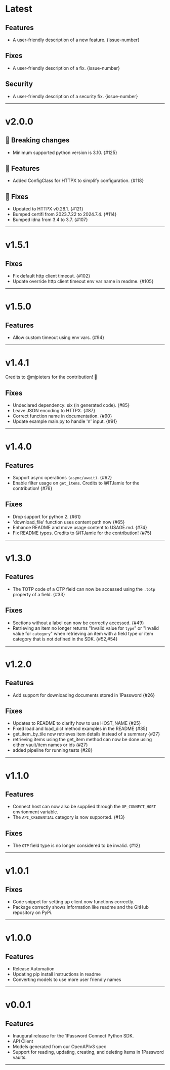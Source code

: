 [//]: # (START/LATEST)
# Latest

## Features
  * A user-friendly description of a new feature. {issue-number}

## Fixes
 * A user-friendly description of a fix. {issue-number}

## Security
 * A user-friendly description of a security fix. {issue-number}

---

[//]: # (START/v2.0.0)
# v2.0.0

## 🔴 Breaking changes
* Minimum supported python version is 3.10. {#125}

## 🚀 Features
  * Added ConfigClass for HTTPX to simplify configuration. {#118}

## 🔧 Fixes
 * Updated to HTTPX v0.28.1. {#121}
 * Bumped certifi from 2023.7.22 to 2024.7.4. {#114}
 * Bumped idna from 3.4 to 3.7. {#107}

---

[//]: # (START/v1.5.1)
# v1.5.1

## Fixes
 * Fix default http client timeout. {#102}
 * Update override http client timeout env var name in readme. {#105} 

---

[//]: # (START/v1.5.0)
# v1.5.0

## Features
  * Allow custom timeout using env vars. {#94}

---

[//]: # (START/v1.4.1)
# v1.4.1

Credits to @mjpieters for the contribution! :rocket:

## Fixes
 * Undeclared dependency: six (in generated code). {#85}
 * Leave JSON encoding to HTTPX. {#87}
 * Correct function name in documentation. {#90}
 * Update example main.py to handle 'n' input. {#91}

---

[//]: # "START/v1.4.0"

# v1.4.0

## Features

- Support async operations `(async/await)`. {#62}
- Enable filter usage on `get_items`. Credits to @ITJamie for the contribution! {#76}

## Fixes

- Drop support for python 2. {#61}
- 'download_file' function uses content path now {#65}
- Enhance README and move usage content to USAGE.md. {#74}
- Fix README typos. Credits to @ITJamie for the contribution! {#75}

---

[//]: # "START/v1.3.0"

# v1.3.0

## Features

- The TOTP code of a OTP field can now be accessed using the `.totp` property of a field. {#33}

## Fixes

- Sections without a label can now be correctly accessed. {#49}
- Retrieving an item no longer returns "Invalid value for `type`" or "Invalid value for `category`" when retrieving an item with a field type or item category that is not defined in the SDK. {#52,#54}

---

[//]: # "START/v1.2.0"

# v1.2.0

## Features

- Add support for downloading documents stored in 1Password {#26}

## Fixes

- Updates to README to clarify how to use HOST_NAME {#25}
- Fixed load and load_dict method examples in the README {#35}
- get_item_by_tile now retrieves item details instead of a summary {#27}
- retrieving items using the get_item method can now be done using either vault/item names or ids {#27}
- added pipeline for running tests {#28}

---

[//]: # "START/v1.1.0"

# v1.1.0

## Features

- Connect host can now also be supplied through the `OP_CONNECT_HOST` envrionment variable.
- The `API_CREDENTIAL` category is now supported. {#13}

## Fixes

- The `OTP` field type is no longer considered to be invalid. {#12}

---

[//]: # "START/v1.0.1"

# v1.0.1

## Fixes

- Code snippet for setting up client now functions correctly.
- Package correctly shows information like readme and the GitHub repository on PyPi.

---

[//]: # "START/v1.0.0"

# v1.0.0

## Features

- Release Automation
- Updating pip install instructions in readme
- Converting models to use more user friendly names

---

[//]: # "START/v0.0.1"

# v0.0.1

## Features

- Inaugural release for the 1Password Connect Python SDK.
- API Client
- Models generated from our OpenAPIv3 spec
- Support for reading, updating, creating, and deleting Items in 1Password vaults.

---
